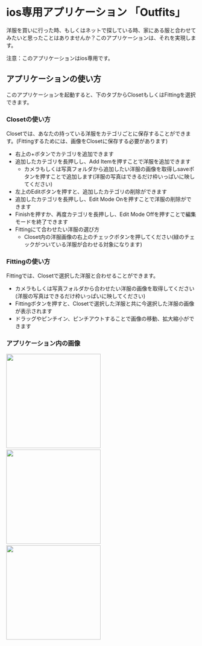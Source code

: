 # ios専用アプリケーション 「Outfits」
洋服を買いに行った時、もしくはネットで探している時、家にある服と合わせてみたいと思ったことはありませんか？このアプリケーションは、それを実現します。

注意：このアプリケーションはios専用です。

## アプリケーションの使い方
このアプリケーションを起動すると、下のタブからClosetもしくはFittingを選択できます。

### Closetの使い方
Closetでは、あなたの持っている洋服をカテゴリごとに保存することができます。(Fittingするためには、画像をClosetに保存する必要があります)
- 右上の+ボタンでカテゴリを追加できます
- 追加したカテゴリを長押しし、Add Itemを押すことで洋服を追加できます
  - カメラもしくは写真フォルダから追加したい洋服の画像を取得しsaveボタンを押すことで追加します(洋服の写真はできるだけ枠いっぱいに映してください)
- 左上のEditボタンを押すと、追加したカテゴリの削除ができます
- 追加したカテゴリを長押しし、Edit Mode Onを押すことで洋服の削除ができます
 - Finishを押すか、再度カテゴリを長押しし、Edit Mode Offを押すことで編集モードを終了できます
- Fittingにて合わせたい洋服の選び方
  - Closet内の洋服画像の右上のチェックボタンを押してください(緑のチェックがついている洋服が合わせる対象になります)

### Fittingの使い方
Fittingでは、Closetで選択した洋服と合わせることができます。
- カメラもしくは写真フォルダから合わせたい洋服の画像を取得してください(洋服の写真はできるだけ枠いっぱいに映してください)
- Fittingボタンを押すと、Closetで選択した洋服と共に今選択した洋服の画像が表示されます
- ドラッグやピンチイン、ピンチアウトすることで画像の移動、拡大縮小ができます

### アプリケーション内の画像
<img src="https://user-images.githubusercontent.com/45893170/132973992-74009e41-d598-4424-bf68-543612b41b73.PNG" width="250px">　<img src="https://user-images.githubusercontent.com/45893170/132974020-4ee447dc-3c17-4874-a234-5d0a65c0c863.PNG" width="250px">　<img src="https://user-images.githubusercontent.com/45893170/132974038-e29c0c0b-9281-4ee9-8500-306e8926a11d.PNG" width="250px">
